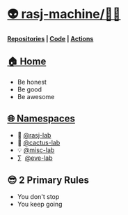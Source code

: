 # [👽 rasj-machine/👨‍💻](https://github.com/orgs/rasj-machine)

#### [Repositories](https://github.com/orgs/rasj-machine/repositories?q=visibility%3Aprivate+archived%3Afalse) | [Code](https://github.com/rasj-machine/code) | [Actions](https://github.com/rasj-machine/.github/actions)


## [🏠 Home](https://github.com/rasj-machine/home)

- Be honest
- Be good
- Be awesome

## [🌐 Namespaces](https://github.com/rasj-machine/code/tree/main/namespaces)
- 🔬 [@rasj-lab](https://github.com/rasj-lab/codespace)
- 🌵 [@cactus-lab](https://github.com/rasj-lab-cactus/codespace)
- 💡 [@misc-lab](https://github.com/rasj-lab-misc/codespace)
- ∑ &nbsp;[@eve-lab](https://github.com/evemeve-lab/codespace)


## 😎 2 Primary Rules
- You don't stop
- You keep going
